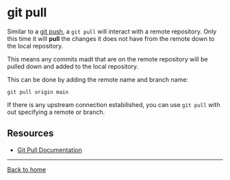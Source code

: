 # git pull

Similar to a [git push](./Push.md), a `git pull` will interact with a remote repository. Only this time it will **pull** the changes it does not have from the remote down to the local repository.

This means any commits madt that are on the remote repository will be pulled down and added to the local repository.

This can be done by adding the remote name and branch name:

```
git pull origin main
```

If there is any upstream connection estabilished, you can use `git pull` with out specifying a remote or branch.

## Resources

- [Git Pull Documentation](https://git-scm.com/docs/git-pull)

---

[Back to home](../README.md)